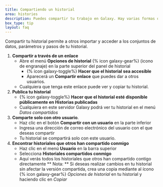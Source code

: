 ```yaml
---
title: Compartiendo un historial
area: histories
description: Puedes compartir tu trabajo en Galaxy. Hay varias formas de dar acceso a tus historiales a otros usuarios.
box_type: tip
layout: faq
---
```


Compartir tu historial permite a otros importar y acceder a los conjuntos de datos, parámetros y pasos de tu historial.
1. **Compartir a través de un enlace**
   - Abre el menú **Opciones de historial** {% icon galaxy-gear%} (icono de engranaje) en la parte superior del panel de historial
     - {% icon galaxy-toggle%} **Hacer que el historial sea accesible**
     - Aparecerá un **Compartir enlace** que puedes dar a otros usuarios.
   - Cualquiera que tenga este enlace puede ver y copiar tu historial.
2. **Publica tu historial**
   - {% icon galaxy-toggle%} **Hacer que el historial esté disponible públicamente en Historias publicadas**
   - Cualquiera en este servidor Galaxy podrá ver tu historial en el menú *Datos compartidos*
3. **Comparte solo con otro usuario**.
   - Haz clic en el botón **Compartir con un usuario** en la parte inferior
   - Ingresa una dirección de correo electrónico del usuario con el que deseas compartir
   - Tu historial se compartirá solo con este usuario.
4. **Encontrar historiales que otros han compartido conmigo**
   - Haz clic en el menú **Usuario** en la barra superior
   - Selecciona **Historiales compartidos conmigo**
   - Aquí verás todos los historiales que otros han compartido contigo directamente
** Nota: ** Si deseas realizar cambios en tu historial sin afectar la versión compartida, crea una copia mediante al ícono {% icon galaxy-gear%} *Opciones de historial* en tu historial y haciendo clic en *Copiar*
